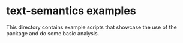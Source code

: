 # text-semantics examples

This directory contains example scripts that showcase the use of the package and do some basic analysis.